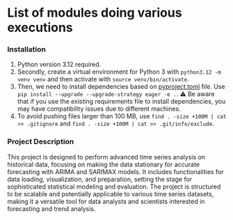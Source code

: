 # List of modules doing various executions

### Installation

1. Python version 3.12 required.
2. Secondly, create a virtual environment for Python 3 with `python3.12 -m venv venv` and then activate with `source venv/bin/activate`.
3. Then, we need to install dependencies based on [pyproject.toml](pyproject.toml) file. Use `pip install --upgrade --upgrade-strategy eager -e .`.
⚠️ Be aware that if you use the existing requirements file to install dependencies, you may have compatibility issues due to different machines.
4. To avoid pushing files larger than 100 MB, use `find . -size +100M | cat >> .gitignore` and `find . -size +100M | cat >> .git/info/exclude`.

### Project Description

This project is designed to perform advanced time series analysis on historical data, focusing on making the data stationary for accurate forecasting with ARIMA and SARIMAX models. It includes functionalities for data loading, visualization, and preparation, setting the stage for sophisticated statistical modeling and evaluation. The project is structured to be scalable and potentially applicable to various time series datasets, making it a versatile tool for data analysts and scientists interested in forecasting and trend analysis.